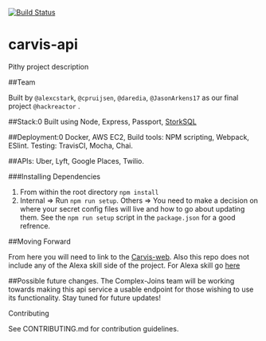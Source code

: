 [![Build Status](https://travis-ci.org/complex-joins/carvis-api.svg?branch=master)](https://travis-ci.org/complex-joins/carvis-api)
# carvis-api
Pithy project description

##Team

Built by `@alexcstark`, `@cpruijsen`, `@daredia`, `@JasonArkens17` as our final project `@hackreactor` .

##Stack:0 Built using Node, Express, Passport, [StorkSQL](https://www.npmjs.com/package/storkSQL)

##Deployment:0 Docker, AWS EC2, Build tools: NPM scripting, Webpack, ESlint. Testing: TravisCI, Mocha, Chai.

##APIs:
Uber, Lyft, Google Places, Twilio.

###Installing Dependencies

1. From within the root directory `npm install`
2. Internal => Run `npm run setup`. Others => You need to make a decision on where your secret config files will live and how to go about updating them. See the `npm run setup` script in the `package.json` for a good refrence.

##Moving Forward

From here you will need to link to the [Carvis-web](https://github.com/complex-joins/carvis). Also this repo does not include any of the Alexa skill side of the project. For Alexa skill go [here](https://github.com/complex-joins/alexa-poc)


##Possible future changes.
The Complex-Joins team will be working towards making this api service a usable endpoint for those wishing to use its functionality. Stay tuned for future updates!


Contributing

See CONTRIBUTING.md for contribution guidelines.
